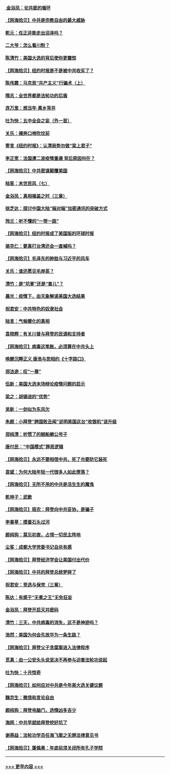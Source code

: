 #### [ 金浴凤：论共匪的循环](../pages/nsc993/n12517133.md?t=11011802) 
#### [【网海拾贝】中共是宗教自由的最大威胁](../pages/nsc993/n12516879.md?t=11011802) 
#### [乾元：任正非能走出沼泽吗？](../pages/nsc993/n12515831.md?t=11011802) 
#### [二大爷：怎么看川粉？](../pages/nsc993/n12515820.md?t=11011802) 
#### [陈清竹：美国大选的背后使你更震惊](../pages/nsc993/n12515589.md?t=11011802) 
#### [【网海拾贝】纽约时报是不是被中共收买了？](../pages/nsc993/n12515122.md?t=11011802) 
#### [陈伟霆：马克思“共产主义”行骗术（上）](../pages/nsc993/n12510217.md?t=11011802) 
#### [隋志：全世界都是法轮功的后盾](../pages/nsc993/n12510636.md?t=11011802) 
#### [连万里：想当年‧离乡背井](../pages/nsc993/n12510623.md?t=11011802) 
#### [吐为快：五中全会之妄（外一首）](../pages/nsc993/n12510470.md?t=11011802) 
#### [关乐：裸奔口哨吹坟前](../pages/nsc993/n12510403.md?t=11011802) 
#### [寄言《纽约时报》：认清局势勿做“梁上君子”](../pages/nsc993/n12510042.md?t=11011802) 
#### [李正宽：法国遭二波疫情重袭 背后原因何在？](../pages/nsc993/n12509971.md?t=11011802) 
#### [【网海拾贝】中共密谋颠覆美国](../pages/nsc993/n12509816.md?t=11011802) 
#### [陆客：末世民风（七）](../pages/nsc993/n12507822.md?t=11011802) 
#### [金浴凤：真相揭盖之时（三章）](../pages/nsc993/n12507804.md?t=11011802) 
#### [徐芝达：探讨中国大陆“端对端”加密通讯的突破方式](../pages/nsc993/n12507682.md?t=11011802) 
#### [玲兰：听不懂的“一带一路”](../pages/nsc993/n12507669.md?t=11011802) 
#### [【网海拾贝】纽约时报成了美国版的环球时报](../pages/nsc993/n12507053.md?t=11011802) 
#### [骆克仁：要真打台湾还会一直喊吗？](../pages/nsc993/n12506843.md?t=11011802) 
#### [【网海拾贝】毛泽东的肿脸与习近平的风车](../pages/nsc993/n12504537.md?t=11011802) 
#### [关乐：谁还愿见毛岸英？](../pages/nsc993/n12503866.md?t=11011802) 
#### [清竹：是“坑爹”还是“害儿”？](../pages/nsc993/n12503034.md?t=11011802) 
#### [晨光：疫情下，由天象解读美国大选结果](../pages/nsc993/n12502536.md?t=11011802) 
#### [祝君安：中共特色的奴隶社会](../pages/nsc993/n12501529.md?t=11011802) 
#### [陆言：气候暖化的真相](../pages/nsc993/n12501183.md?t=11011802) 
#### [袁晓辉：有关川普与拜登的民调和支持者](../pages/nsc993/n12500433.md?t=11011802) 
#### [【网海拾贝】病毒这笔账，必须算在中共头上](../pages/nsc993/n12500320.md?t=11011802) 
#### [唤醒沉睡正义 唐浩与您相约《十字路口》](../pages/nsc993/n12497980.md?t=11011802) 
#### [郑法途：叹“一尊”](../pages/nsc993/n12498837.md?t=11011802) 
#### [伍新：美国大选末场辩论疫情问题的启示](../pages/nsc993/n12498829.md?t=11011802) 
#### [梁之：胡锡进的“优势”](../pages/nsc993/n12498780.md?t=11011802) 
#### [吴新：一剑似为东风欠](../pages/nsc993/n12498772.md?t=11011802) 
#### [朱颜：小拜登“跨国败丑闻”说明美国这台“收银机”该升级](../pages/nsc993/n12498731.md?t=11011802) 
#### [郑纯清：听惯了的贼船艄公号子](../pages/nsc993/n12498721.md?t=11011802) 
#### [唐付民：“中国模式”罪恶逻辑](../pages/nsc993/n12498310.md?t=11011802) 
#### [【网海拾贝】永远不要相信中共，死了也要防它装死](../pages/nsc993/n12498162.md?t=11011802) 
#### [袁斌：为何大陆年轻一代很多人如此堕落？](../pages/nsc993/n12495696.md?t=11011802) 
#### [【网海拾贝】无所不用的中共是活生生的魔鬼](../pages/nsc993/n12495621.md?t=11011802) 
#### [乾坤子：武歌](../pages/nsc993/n12493391.md?t=11011802) 
#### [【网海拾贝】班农：拜登向中共妥协，是骗子](../pages/nsc993/n12492877.md?t=11011802) 
#### [李春草：摸着石头过河](../pages/nsc993/n12491121.md?t=11011802) 
#### [颜纯钩：莫忘初衷，占领一切民主阵地](../pages/nsc993/n12490965.md?t=11011802) 
#### [尘客：成都大学党委书记自杀有感](../pages/nsc993/n12490950.md?t=11011802) 
#### [【网海拾贝】拜登经济学会让美国付出代价](../pages/nsc993/n12489662.md?t=11011802) 
#### [【网海拾贝】中共的拜登总统梦碎了](../pages/nsc993/n12487896.md?t=11011802) 
#### [祝君安：竞选与保党（三章）](../pages/nsc993/n12487258.md?t=11011802) 
#### [陈达：有感于“无冕之王”无免狂妄](../pages/nsc993/n12485133.md?t=11011802) 
#### [金浴凤：拜登开启灭共密码](../pages/nsc993/n12485125.md?t=11011802) 
#### [清竹：三天，中共病毒的消失，这不是神迹吗？](../pages/nsc993/n12485027.md?t=11011802) 
#### [浩然：美国为何会先放华为一条生路？](../pages/nsc993/n12484997.md?t=11011802) 
#### [【网海拾贝】拜登父子贪腐案进入法律程序](../pages/nsc993/n12484957.md?t=11011802) 
#### [觅真：由一公安头头说坚决不再参与迫害法轮功说起](../pages/nsc993/n12484212.md?t=11011802) 
#### [吐为快：十月惊奇](../pages/nsc993/n12484172.md?t=11011802) 
#### [【网海拾贝】如何应对中共是今年美大选关键议题](../pages/nsc993/n12483755.md?t=11011802) 
#### [魏京生：微信和言论自由](../pages/nsc993/n12483372.md?t=11011802) 
#### [颜纯钩：拜登电脑门，选情凶多吉少](../pages/nsc993/n12482666.md?t=11011802) 
#### [海网：中共早就给拜登挖好坑了](../pages/nsc993/n12482660.md?t=11011802) 
#### [谢燕益：法轮功学员任海飞案之无罪法律意见书](../pages/nsc993/n12482512.md?t=11011802) 
#### [【网海拾贝】蓬佩奥：年底前须关闭所有孔子学院](../pages/nsc993/n12482443.md?t=11011802) 

----
#### [ >>> 更早内容 <<< ](../indexes/nsc993-earlier.md)
